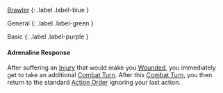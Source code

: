 
[Brawler](Game/Brawler)
{: .label .label-blue }

General
{: .label .label-green }

Basic
{: .label .label-purple }
#### Adrenaline Response
After suffering an [Injury](Core/Injury) that would make you [Wounded](Core/Effects#Wounded), you immediately get to take an additional [Combat Turn](Core/Terminology#Combat%20Turn). After this [Combat Turn](Core/Terminology#Combat%20Turn), you then return to the standard [Action Order](Game/Core/Combat#Action%20Order) ignoring your last action.
